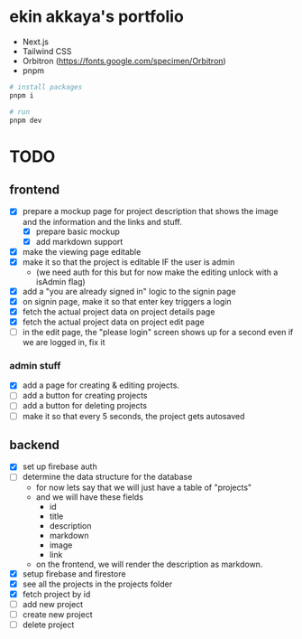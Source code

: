 # ekin akkaya's portfolio

- Next.js
- Tailwind CSS
- Orbitron (https://fonts.google.com/specimen/Orbitron)
- pnpm

```powershell
# install packages
pnpm i

# run
pnpm dev
```

# TODO

## frontend
- [x] prepare a mockup page for project description that shows the image and the information and the links and stuff.
  - [x] prepare basic mockup
  - [x] add markdown support
- [x] make the viewing page editable
- [x] make it so that the project is editable IF the user is admin
  - (we need auth for this but for now make the editing unlock with a isAdmin flag)
- [x] add a "you are already signed in" logic to the signin page
- [x] on signin page, make it so that enter key triggers a login
- [x] fetch the actual project data on project details page
- [x] fetch the actual project data on project edit page
- [ ] in the edit page, the "please login" screen shows up for a second even if we are logged in, fix it

### admin stuff
- [x] add a page for creating & editing projects.
- [ ] add a button for creating projects
- [ ] add a button for deleting projects
- [ ] make it so that every 5 seconds, the project gets autosaved

## backend
- [x] set up firebase auth
- [ ] determine the data structure for the database
  - for now lets say that we will just have a table of "projects"
  - and we will have these fields
    - id
    - title
    - description
    - markdown
    - image
    - link
  - on the frontend, we will render the description as markdown.
- [x] setup firebase and firestore
- [x] see all the projects in the projects folder
- [x] fetch project by id
- [ ] add new project
- [ ] create new project
- [ ] delete project